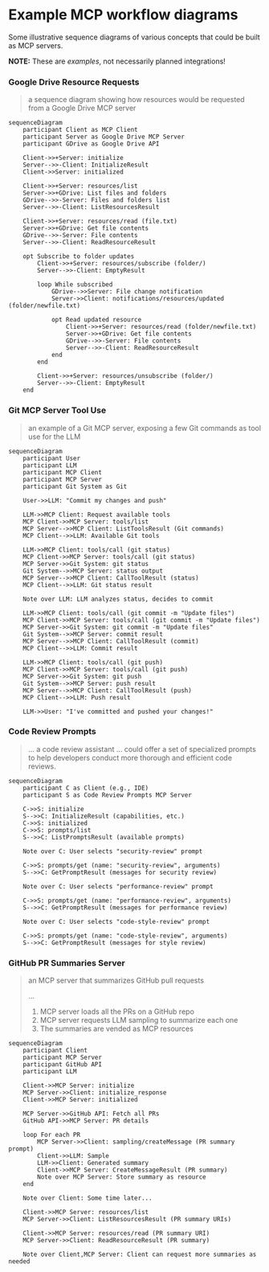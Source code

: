 # Example MCP workflow diagrams

Some illustrative sequence diagrams of various concepts that could be built as MCP servers.

**NOTE:** These are _examples_, not necessarily planned integrations!

### Google Drive Resource Requests

> a sequence diagram showing how resources would be requested from a Google Drive MCP server

```mermaid
sequenceDiagram
    participant Client as MCP Client
    participant Server as Google Drive MCP Server
    participant GDrive as Google Drive API

    Client->>+Server: initialize
    Server-->>-Client: InitializeResult
    Client->>Server: initialized

    Client->>+Server: resources/list
    Server->>+GDrive: List files and folders
    GDrive-->>-Server: Files and folders list
    Server-->>-Client: ListResourcesResult

    Client->>+Server: resources/read (file.txt)
    Server->>+GDrive: Get file contents
    GDrive-->>-Server: File contents
    Server-->>-Client: ReadResourceResult

    opt Subscribe to folder updates
        Client->>+Server: resources/subscribe (folder/)
        Server-->>-Client: EmptyResult

        loop While subscribed
            GDrive-->>Server: File change notification
            Server->>Client: notifications/resources/updated (folder/newfile.txt)

            opt Read updated resource
                Client->>+Server: resources/read (folder/newfile.txt)
                Server->>+GDrive: Get file contents
                GDrive-->>-Server: File contents
                Server-->>-Client: ReadResourceResult
            end
        end

        Client->>+Server: resources/unsubscribe (folder/)
        Server-->>-Client: EmptyResult
    end
```

### Git MCP Server Tool Use

> an example of a Git MCP server, exposing a few Git commands as tool use for the LLM

```mermaid
sequenceDiagram
    participant User
    participant LLM
    participant MCP Client
    participant MCP Server
    participant Git System as Git

    User->>LLM: "Commit my changes and push"

    LLM->>MCP Client: Request available tools
    MCP Client->>MCP Server: tools/list
    MCP Server-->>MCP Client: ListToolsResult (Git commands)
    MCP Client-->>LLM: Available Git tools

    LLM->>MCP Client: tools/call (git status)
    MCP Client->>MCP Server: tools/call (git status)
    MCP Server->>Git System: git status
    Git System-->>MCP Server: status output
    MCP Server-->>MCP Client: CallToolResult (status)
    MCP Client-->>LLM: Git status result

    Note over LLM: LLM analyzes status, decides to commit

    LLM->>MCP Client: tools/call (git commit -m "Update files")
    MCP Client->>MCP Server: tools/call (git commit -m "Update files")
    MCP Server->>Git System: git commit -m "Update files"
    Git System-->>MCP Server: commit result
    MCP Server-->>MCP Client: CallToolResult (commit)
    MCP Client-->>LLM: Commit result

    LLM->>MCP Client: tools/call (git push)
    MCP Client->>MCP Server: tools/call (git push)
    MCP Server->>Git System: git push
    Git System-->>MCP Server: push result
    MCP Server-->>MCP Client: CallToolResult (push)
    MCP Client-->>LLM: Push result

    LLM->>User: "I've committed and pushed your changes!"
```

### Code Review Prompts

> … a code review assistant … could offer a set of specialized prompts to help developers conduct more thorough and efficient code reviews.

```mermaid
sequenceDiagram
    participant C as Client (e.g., IDE)
    participant S as Code Review Prompts MCP Server

    C->>S: initialize
    S-->>C: InitializeResult (capabilities, etc.)
    C->>S: initialized
    C->>S: prompts/list
    S-->>C: ListPromptsResult (available prompts)

    Note over C: User selects "security-review" prompt

    C->>S: prompts/get (name: "security-review", arguments)
    S-->>C: GetPromptResult (messages for security review)

    Note over C: User selects "performance-review" prompt

    C->>S: prompts/get (name: "performance-review", arguments)
    S-->>C: GetPromptResult (messages for performance review)

    Note over C: User selects "code-style-review" prompt

    C->>S: prompts/get (name: "code-style-review", arguments)
    S-->>C: GetPromptResult (messages for style review)
```

### GitHub PR Summaries Server

> an MCP server that summarizes GitHub pull requests
>
> …
>
>
> 1. MCP server loads all the PRs on a GitHub repo
> 2. MCP server requests LLM sampling to summarize each one
> 3. The summaries are vended as MCP resources

```mermaid
sequenceDiagram
    participant Client
    participant MCP Server
    participant GitHub API
    participant LLM

    Client->>MCP Server: initialize
    MCP Server->>Client: initialize_response
    Client->>MCP Server: initialized

    MCP Server->>GitHub API: Fetch all PRs
    GitHub API->>MCP Server: PR details

    loop For each PR
        MCP Server->>Client: sampling/createMessage (PR summary prompt)
        Client->>LLM: Sample
        LLM->>Client: Generated summary
        Client->>MCP Server: CreateMessageResult (PR summary)
        Note over MCP Server: Store summary as resource
    end

    Note over Client: Some time later...

    Client->>MCP Server: resources/list
    MCP Server->>Client: ListResourcesResult (PR summary URIs)

    Client->>MCP Server: resources/read (PR summary URI)
    MCP Server->>Client: ReadResourceResult (PR summary)

    Note over Client,MCP Server: Client can request more summaries as needed
```
